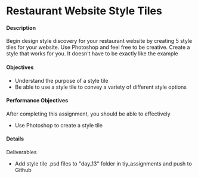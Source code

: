 # Restaurant Website Style Tiles

#### Description
Begin design style discovery for your restaurant website by creating 5 style tiles for your website.  Use Photoshop and feel free to be creative.  Create a style that works for you.  It doesn't have to be exactly like the example

#### Objectives
- Understand the purpose of a style tile
- Be able to use a style tile to convey a variety of different style options

#### Performance Objectives
After completing this assignment, you should be able to effectively
- Use Photoshop to create a style tile

#### Details
Deliverables
- Add style tile .psd files to "day_13" folder in tiy\_assignments and push to Github
